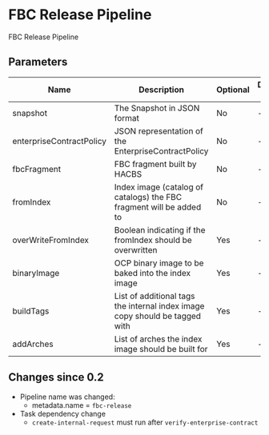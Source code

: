 # FBC Release Pipeline

FBC Release Pipeline

## Parameters

| Name | Description | Optional | Default value |
|------|-------------|----------|---------------|
| snapshot | The Snapshot in JSON format | No | - |
| enterpriseContractPolicy | JSON representation of the EnterpriseContractPolicy | No | - |
| fbcFragment | FBC fragment built by HACBS | No | - |
| fromIndex | Index image (catalog of catalogs) the FBC fragment will be added to | No | - |
| overWriteFromIndex | Boolean indicating if the fromIndex should be overwritten | Yes | - |
| binaryImage | OCP binary image to be baked into the index image | Yes | - |
| buildTags | List of additional tags the internal index image copy should be tagged with | Yes | - |
| addArches | List of arches the index image should be built for | Yes | - |

## Changes since 0.2

* Pipeline name was changed:
  * metadata.name = `fbc-release`
* Task dependency change
  * `create-internal-request` must run after `verify-enterprise-contract`

